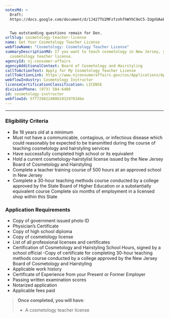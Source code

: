 ```yaml
---
notesMd: >
  Draft:
  https://docs.google.com/document/d/1J427TU2MFzfznhfhWYhC9oC5-IUgVUAeBfMeX8iGxwg/edit 


  Two outstanding questions remain for Don.
urlSlug: cosmetology-teacher-license
name: Get Your Cosmetology Teacher License
webflowName: "Cosmetology: Cosmetology Teacher License"
summaryDescriptionMd: If you want to teach cosmetology in New Jersey, you need a
  cosmetology teacher license.
agencyId: nj-consumer-affairs
agencyAdditionalContext: Board of Cosmetology and Hairstyling
callToActionText: Apply for My Cosmetology Teacher License
callToActionLink: https://www.njconsumeraffairs.gov/cos/Applications/Application-for-Authorization-to-Sit-for-the-Examination-and-for-Licensure.pdf
webflowIndustry: Cosmetology Instructor
licenseCertificationClassification: LICENSE
divisionPhone: (973) 504-6400
id: cosmetology-instructor
webflowId: 5f77298224006193297834be
---
```

- - -

### Eligibility Criteria

- Be 18 years old at a minimum
- Must not have a communicable, contagious, or infectious disease which could reasonably be expected to be transmitted during the course of teaching cosmetology and hairstyling services
- Have successfully completed high school or its equivalent
- Hold a current cosmetology-hairstylist license issued by the New Jersey Board of Cosmetology and Hairstyling
- Complete a teacher training course of 500 hours at an approved school in New Jersey
- Complete a 30-hour teaching methods course conducted by a college approved by the State Board of Higher Education or a substantially equivalent course
Complete six months of employment in a licensed shop within this State

### Application Requirements

- Copy of government issued photo ID
- Physician’s Certificate 
- Copy of high school diploma
- Copy of cosmetology license
- List of all professional licenses and certificates 
- Certification of Cosmetology and Hairstyling School Hours, signed by a school official
-Copy of certificate for completing 30-hour teaching methods course conducted by a college approved by the New Jersey Board of Cosmetology and Hairstyling
- Applicable work history
- Certificate of Experience from your Present or Former Employer
- Passing written examination scores
- Notarized application
- Applicable fees paid

> **Once completed, you will have**:
> 
> - A cosmetology teacher license
